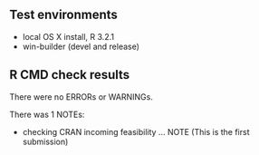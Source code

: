 ## Test environments
* local OS X install, R 3.2.1
* win-builder (devel and release)

## R CMD check results
There were no ERRORs or WARNINGs.

There was 1 NOTEs:
* checking CRAN incoming feasibility ... NOTE
(This is the first submission)


